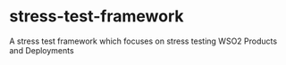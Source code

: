 # stress-test-framework
A stress test framework which focuses on stress testing WSO2 Products and Deployments
